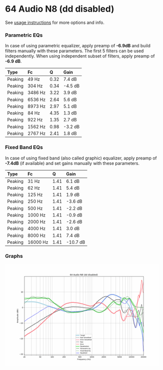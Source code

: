 # 64 Audio N8 (dd disabled)
See [usage instructions](https://github.com/jaakkopasanen/AutoEq#usage) for more options and info.

### Parametric EQs
In case of using parametric equalizer, apply preamp of **-6.9dB** and build filters manually
with these parameters. The first 5 filters can be used independently.
When using independent subset of filters, apply preamp of **-6.9 dB**.

| Type    | Fc      |    Q | Gain    |
|:--------|:--------|:-----|:--------|
| Peaking | 49 Hz   | 0.32 | 7.4 dB  |
| Peaking | 304 Hz  | 0.34 | -4.5 dB |
| Peaking | 3486 Hz | 3.22 | 3.9 dB  |
| Peaking | 6536 Hz | 2.64 | 5.6 dB  |
| Peaking | 8973 Hz | 2.97 | 5.1 dB  |
| Peaking | 84 Hz   | 4.35 | 1.3 dB  |
| Peaking | 922 Hz  | 1.35 | 2.7 dB  |
| Peaking | 1562 Hz | 0.98 | -3.2 dB |
| Peaking | 2767 Hz | 2.41 | 1.8 dB  |

### Fixed Band EQs
In case of using fixed band (also called graphic) equalizer, apply preamp of **-7.4dB**
(if available) and set gains manually with these parameters.

| Type    | Fc       |    Q | Gain     |
|:--------|:---------|:-----|:---------|
| Peaking | 31 Hz    | 1.41 | 6.1 dB   |
| Peaking | 62 Hz    | 1.41 | 5.4 dB   |
| Peaking | 125 Hz   | 1.41 | 1.9 dB   |
| Peaking | 250 Hz   | 1.41 | -3.6 dB  |
| Peaking | 500 Hz   | 1.41 | -2.2 dB  |
| Peaking | 1000 Hz  | 1.41 | -0.9 dB  |
| Peaking | 2000 Hz  | 1.41 | -2.6 dB  |
| Peaking | 4000 Hz  | 1.41 | 3.0 dB   |
| Peaking | 8000 Hz  | 1.41 | 7.4 dB   |
| Peaking | 16000 Hz | 1.41 | -10.7 dB |

### Graphs
![](./64%20Audio%20N8%20(dd%20disabled).png)
